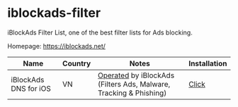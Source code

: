 # iblockads-filter
iBlockAds Filter List, one of the best filter lists for Ads blocking.

Homepage: https://iblockads.net/

| Name                      | Country | Notes                                                                                                                                   | Installation                                                                                                                                                                                                      |
|---------------------------|---------|-----------------------------------------------------------------------------------------------------------------------------------------|---------------------------------------------------------------------------------------------------------------------------------------------------------------------------------------------------------------------|
| iBlockAds DNS for iOS          | VN      | [Operated](https://iblockads.net) by iBlockAds (Filters Ads, Malware, Tracking & Phishing)                                            | [Click](https://github.com/loadbot/iblockads-filter/raw/main/dns.mobileconfig)
